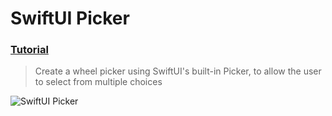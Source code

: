   # SwiftUI Picker
 ### [Tutorial](https://designcode.io/swiftui-handbook-swiftui-picker)
> Create a wheel picker using SwiftUI's built-in Picker, to allow the user to select from multiple choices

 ![SwiftUI Picker](https://github.com/mrgsdev/DesignCode/assets/157994617/55a72667-2641-42c1-a0eb-ac9a23199f45)
